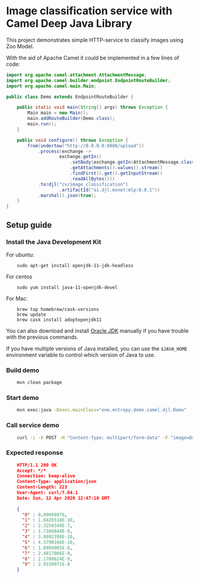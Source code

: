 # Image classification service with Camel Deep Java Library 

This project demonstrates simple HTTP-service to classify images using Zoo Model.

With the aid of Apache Camel it could be implemented in a few lines of code:

```java
import org.apache.camel.attachment.AttachmentMessage;
import org.apache.camel.builder.endpoint.EndpointRouteBuilder;
import org.apache.camel.main.Main;

public class Demo extends EndpointRouteBuilder {

    public static void main(String[] args) throws Exception {
        Main main = new Main();
        main.addRouteBuilder(Demo.class);
        main.run();
    }

    public void configure() throws Exception {
        from(undertow("http://0.0.0.0:8080/upload"))
            .process(exchange ->
                    exchange.getIn()
                        .setBody(exchange.getIn(AttachmentMessage.class)
                        .getAttachments().values().stream()
                        .findFirst().get().getInputStream()
                        .readAllBytes()))
            .to(djl("cv/image_classification")
                    .artifactId("ai.djl.mxnet:mlp:0.0.1"))
            .marshal().json(true);
    }
}
```

## Setup guide

### Install the Java Development Kit
For ubuntu:
```
    sudo apt-get install openjdk-11-jdk-headless
```
For centos
```
    sudo yum install java-11-openjdk-devel
```
For Mac:
```
    brew tap homebrew/cask-versions
    brew update
    brew cask install adoptopenjdk11
```
You can also download and install [Oracle JDK](https://www.oracle.com/technetwork/java/javase/overview/index.html)
manually if you have trouble with the previous commands.

If you have multiple versions of Java installed, you can use the ```$JAVA_HOME``` environment
variable to control which version of Java to use.

### Build demo
```sh
    mvn clean package
```

### Start demo
```sh
    mvn exec:java -Dexec.mainClass="one.entropy.demo.camel.djl.Demo"
```  

### Call service demo
```sh
    curl -i -X POST -H "Content-Type: multipart/form-data" -F "image=@src/test/resources/10.png" http://localhost:8080/upload
```  

### Expected response
```json
    HTTP/1.1 200 OK
    Accept: */*
    Connection: keep-alive
    Content-Type: application/json
    Content-Length: 223
    User-Agent: curl/7.64.1
    Date: Sun, 12 Apr 2020 12:47:10 GMT
    
    {
      "0" : 0.99999976,
      "1" : 1.6826518E-10,
      "2" : 2.3258349E-7,
      "3" : 1.7166844E-9,
      "4" : 3.8892398E-10,
      "5" : 4.3790166E-10,
      "6" : 1.8994905E-8,
      "7" : 2.4817006E-9,
      "8" : 2.1708624E-9,
      "9" : 2.9330971E-8
    }
```  

